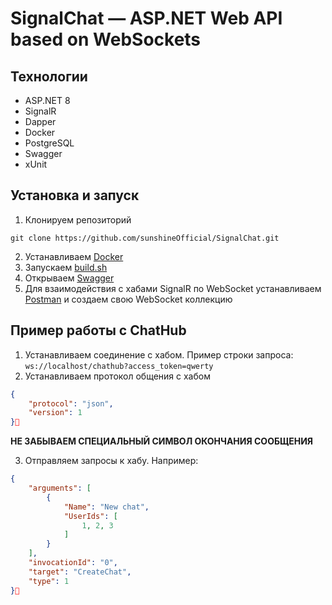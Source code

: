 # SignalChat — ASP.NET Web API based on WebSockets

## Технологии
* ASP.NET 8
* SignalR
* Dapper
* Docker
* PostgreSQL
* Swagger
* xUnit

## Установка и запуск

1. Клонируем репозиторий
```shell
git clone https://github.com/sunshineOfficial/SignalChat.git
```
2. Устанавливаем [Docker](https://www.docker.com/products/docker-desktop/)
3. Запускаем [build.sh](build.sh)
4. Открываем [Swagger](http://localhost/swagger/index.html)
5. Для взаимодействия с хабами SignalR по WebSocket устанавливаем [Postman](https://www.postman.com) и создаем свою WebSocket коллекцию

## Пример работы с ChatHub

1. Устанавливаем соединение с хабом. Пример строки запроса: `ws://localhost/chathub?access_token=qwerty`
2. Устанавливаем протокол общения с хабом
```json
{
    "protocol": "json",
    "version": 1
}
```
**НЕ ЗАБЫВАЕМ СПЕЦИАЛЬНЫЙ СИМВОЛ ОКОНЧАНИЯ СООБЩЕНИЯ**

3. Отправляем запросы к хабу. Например:
```json
{
    "arguments": [
        {
            "Name": "New chat",
            "UserIds": [
                1, 2, 3
            ]
        }
    ],
    "invocationId": "0",
    "target": "CreateChat",
    "type": 1
}
```
